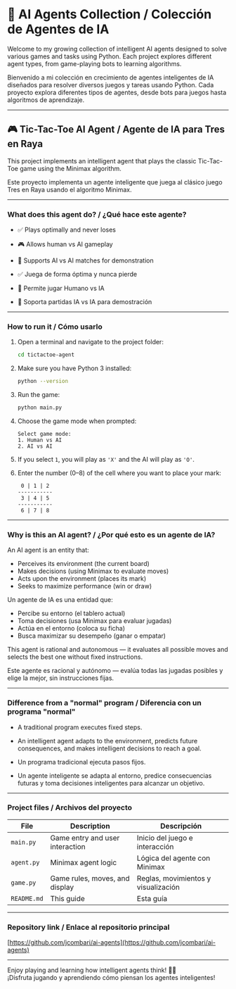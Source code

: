 # 🤖 AI Agents Collection / Colección de Agentes de IA

Welcome to my growing collection of intelligent AI agents designed to solve various games and tasks using Python. Each project explores different agent types, from game-playing bots to learning algorithms.

Bienvenido a mi colección en crecimiento de agentes inteligentes de IA diseñados para resolver diversos juegos y tareas usando Python. Cada proyecto explora diferentes tipos de agentes, desde bots para juegos hasta algoritmos de aprendizaje.

---

## 🎮 Tic-Tac-Toe AI Agent / Agente de IA para Tres en Raya

This project implements an intelligent agent that plays the classic Tic-Tac-Toe game using the Minimax algorithm.

Este proyecto implementa un agente inteligente que juega al clásico juego Tres en Raya usando el algoritmo Minimax.

---

### What does this agent do? / ¿Qué hace este agente?

- ✅ Plays optimally and never loses  
- 🎮 Allows human vs AI gameplay  
- 🤖 Supports AI vs AI matches for demonstration

- ✅ Juega de forma óptima y nunca pierde  
- 👤 Permite jugar Humano vs IA  
- 🤖 Soporta partidas IA vs IA para demostración

---

### How to run it / Cómo usarlo

1. Open a terminal and navigate to the project folder:

   ```bash
   cd tictactoe-agent
   ```

2. Make sure you have Python 3 installed:

   ```bash
   python --version
   ```

3. Run the game:

   ```bash
   python main.py
   ```

4. Choose the game mode when prompted:

   ```
   Select game mode:
   1. Human vs AI
   2. AI vs AI
   ```

5. If you select `1`, you will play as `'X'` and the AI will play as `'O'`.

6. Enter the number (0–8) of the cell where you want to place your mark:

   ```
    0 | 1 | 2
   -----------
    3 | 4 | 5
   -----------
    6 | 7 | 8
   ```

---

### Why is this an AI agent? / ¿Por qué esto es un agente de IA?

An AI agent is an entity that:

- Perceives its environment (the current board)  
- Makes decisions (using Minimax to evaluate moves)  
- Acts upon the environment (places its mark)  
- Seeks to maximize performance (win or draw)

Un agente de IA es una entidad que:

- Percibe su entorno (el tablero actual)  
- Toma decisiones (usa Minimax para evaluar jugadas)  
- Actúa en el entorno (coloca su ficha)  
- Busca maximizar su desempeño (ganar o empatar)

This agent is rational and autonomous — it evaluates all possible moves and selects the best one without fixed instructions.

Este agente es racional y autónomo — evalúa todas las jugadas posibles y elige la mejor, sin instrucciones fijas.

---

### Difference from a "normal" program / Diferencia con un programa "normal"

- A traditional program executes fixed steps.  
- An intelligent agent adapts to the environment, predicts future consequences, and makes intelligent decisions to reach a goal.

- Un programa tradicional ejecuta pasos fijos.  
- Un agente inteligente se adapta al entorno, predice consecuencias futuras y toma decisiones inteligentes para alcanzar un objetivo.

---

### Project files / Archivos del proyecto

| File         | Description                        | Descripción                       |
|--------------|------------------------------------|-----------------------------------|
| `main.py`    | Game entry and user interaction    | Inicio del juego e interacción    |
| `agent.py`   | Minimax agent logic                | Lógica del agente con Minimax     |
| `game.py`    | Game rules, moves, and display     | Reglas, movimientos y visualización |
| `README.md`  | This guide                         | Esta guía                         |

---

### Repository link / Enlace al repositorio principal

[https://github.com/jcombari/ai-agents](https://github.com/jcombari/ai-agents)

---

Enjoy playing and learning how intelligent agents think! 🤖🧠  
¡Disfruta jugando y aprendiendo cómo piensan los agentes inteligentes!
